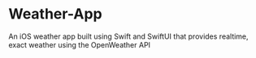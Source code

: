 # Weather-App
An iOS weather app built using Swift and SwiftUI that provides realtime, exact weather using the OpenWeather API
